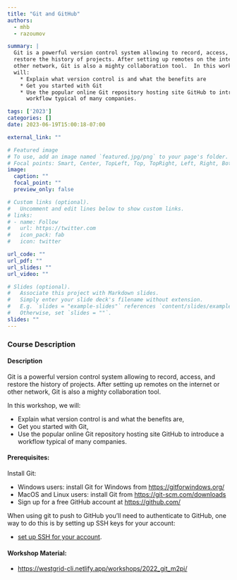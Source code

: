 ```yaml
---
title: "Git and GitHub"
authors: 
  - mhb
  - razoumov

summary: |
  Git is a powerful version control system allowing to record, access, and
  restore the history of projects. After setting up remotes on the internet or
  other network, Git is also a mighty collaboration tool.  In this workshop, we
  will: 
    * Explain what version control is and what the benefits are
    * Get you started with Git
    * Use the popular online Git repository hosting site GitHub to introduce a
      workflow typical of many companies.

tags: ['2023']
categories: []
date: 2023-06-19T15:00:18-07:00

external_link: ""

# Featured image
# To use, add an image named `featured.jpg/png` to your page's folder.
# Focal points: Smart, Center, TopLeft, Top, TopRight, Left, Right, BottomLeft, Bottom, BottomRight.
image:
  caption: ""
  focal_point: ""
  preview_only: false

# Custom links (optional).
#   Uncomment and edit lines below to show custom links.
# links:
# - name: Follow
#   url: https://twitter.com
#   icon_pack: fab
#   icon: twitter

url_code: ""
url_pdf: ""
url_slides: ""
url_video: ""

# Slides (optional).
#   Associate this project with Markdown slides.
#   Simply enter your slide deck's filename without extension.
#   E.g. `slides = "example-slides"` references `content/slides/example-slides.md`.
#   Otherwise, set `slides = ""`.
slides: ""
---
```

### Course Description
#### Description

Git is a powerful version control system allowing to record, access, and restore
the history of projects. After setting up remotes on the internet or other
network, Git is also a mighty collaboration tool.

In this workshop, we will:
* Explain what version control is and what the benefits are,
* Get you started with Git,
* Use the popular online Git repository hosting site GitHub to introduce a
  workflow typical of many companies.

#### Prerequisites:
Install Git:
* Windows users: install Git for Windows from https://gitforwindows.org/
* MacOS and Linux users: install Git from https://git-scm.com/downloads
* Sign up for a free GitHub account at https://github.com/


When using git to push to GitHub you’ll need to authenticate to GitHub, one way to do this is by setting up SSH keys for your account:
  * [set up SSH for your
    account](https://docs.github.com/en/github/authenticating-to-github/connecting-to-github-with-ssh).

#### Workshop Material:
* https://westgrid-cli.netlify.app/workshops/2022_git_m2pi/

